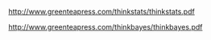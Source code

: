 http://www.greenteapress.com/thinkstats/thinkstats.pdf

http://www.greenteapress.com/thinkbayes/thinkbayes.pdf
